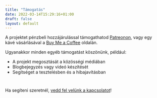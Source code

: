 ```yaml
---
title: "Támogatás"
date: 2022-03-14T15:29:16+01:00
draft: false
layout: default
---
```

A projektet pénzbeli hozzájárulással támogathatod [Patreonon](https://www.patreon.com/magyarchlinux?fan_landing=true), vagy egy kávé vásárlásával a [Buy Me a Coffee](https://www.buymeacoffee.com/magyarchlinux) oldalán.

Ugyanakkor minden egyéb támogatást köszönünk, például:
- A projekt megosztását a közösségi médiában
- Blogbejegyzés vagy videó készítését
- Segítséget a tesztelésben és a hibajavításban
```
```
```
```
Ha segíteni szeretnél, [vedd fel velünk a kapcsolatot](/kapcsolat)!

```
```
```
```
```
```
```
```
```
```
```
```
```
```
```
```
```
```
```
```
```
```
```
```
```
```
```
```
```
```
```
```
```
```
```
```

